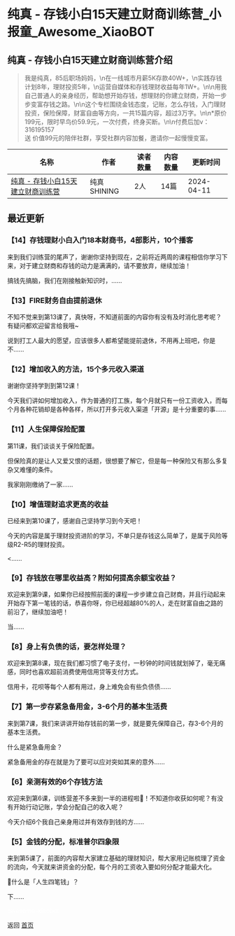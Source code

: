 # 纯真 - 存钱小白15天建立财商训练营_小报童_Awesome_XiaoBOT

## 纯真 - 存钱小白15天建立财商训练营介绍
> 我是纯真，85后职场妈妈，\n在一线城市月薪5K存款40W+，\n实践存钱计划8年，理财投资5年，\n运营自媒体和存钱理财收益每年1W+。\n\n用我自己普通人的亲身经历，帮助想开始存钱，想理财的你建立财商，开始一步步变富存钱之路。\n\n这个专栏围绕金钱态度，记账，怎么存钱，入门理财投资，保险保障，财富自由等方向，一共15篇内容，超过3万字。\n\n*原价199元，限时早鸟价59.9元，一次付费，终身买断。\n\n付费后加v：316195157  
送 价值99元的陪伴社群，享受社群内容加餐，邀请你一起慢慢变富。  
  


|名称|作者|读者数量|内容数量|更新时间|
|---|---|---|---|---|
|[纯真 - 存钱小白15天建立财商训练营](https://xiaobot.net/p/moneyup5528?refer=0b133df9-27dc-423b-8101-639049001c13)|纯真SHINING|2人|14篇|2024-04-11|

## 最近更新
### 【14】存钱理财小白入门18本财商书，4部影片，10个播客

来到我们训练营的尾声了，谢谢你坚持到现在，之前将近两周的课程相信你学习下来，对于建立财商和存钱的动力是满满的，请不要放弃，继续加油！

搞钱先搞脑，我们在刚接触新知识时，......

### 【13】FIRE财务自由提前退休

不知不觉来到第13课了，真快呀，不知道前面的内容你有没有及时消化思考呢？有疑问都欢迎留言给我哦~

说到打工人最大的愿望，应该很多人都希望能提前退休，不用再上班吧，你是不......

### 【12】增加收入的方法，15个多元收入渠道

谢谢你坚持学到到第12课！

今天我们讲如何增加收入，作为普通的打工族，每个月就只有一份工资收入，而每个月各种花销却是各种各样，所以打开多元收入渠道「开源」是十分重要的事......

### 【11】人生保障保险配置

第11课，我们谈谈关于保险配置。

但保险真的是让人又爱又恨的话题，很想要了解它，但是每一种保险又有那么多复杂又难懂的条件。

我家刚刚缴纳了一家......

### 【10】增值理财追求更高的收益

已经来到第10课了，感谢自己坚持学习到今天吧！

今天的内容是属于理财投资进阶的学习，不单只是存钱这么简单了，是属于风险等级R2-R5的理财投资。

<......

### 【9】存钱放在哪里收益高？附如何提高余额宝收益？

欢迎来到第9课，如果你已经按照前面的课程一步步建立自己财商，并且行动起来开始存下第一笔钱的话，恭喜你呀，你已经超越80%的人，走在财富自由之路的前沿了，继续加油吧！

当......

### 【8】身上有负债的话，要怎样处理？

欢迎来到第8课，现在我们都习惯了电子支付，一秒钟的时间钱就划掉了，毫无痛感，同时也喜欢超前消费使用信用贷等支付方式。

信用卡，花呗等每个人都有用过，身上难免会有些负债债......

### 【7】第一步存紧急备用金，3-6个月的基本生活费

来到第7课，我们来讲讲开始存钱前的第一步，就是要先保障自己，存3-6个月的基本生活费。

什么是紧急备用金？

紧急备用金的存在就是为了要可以应对突如其来的意外......

### 【6】亲测有效的6个存钱方法

欢迎来到第6课，训练营差不多来到一半的进程啦👏！不知道你收获如何呢？有没有开始行动记账，学会分配自己的收入呢？

今天介绍6个我自己亲身用过并有效存到钱的方......

### 【5】金钱的分配，标准普尔四象限

来到第5课了，前面的内容帮大家建立基础的理财知识，帮大家用记账梳理了资金的流向，今天就来讲资金的分配，每个月的工资收入要如何分配才能最大化。

🌟什么是「人生四笔钱」？

下......


<a href="https://github.com/Reno9527/awesome-xiaobot" style="color: white; text-decoration: none;">awesome-xiaobot</a>

返回 [首页](../README.md)
